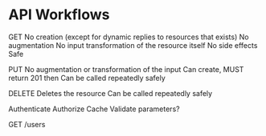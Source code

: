 # API Workflows

GET
No creation (except for dynamic replies to resources that exists)
No augmentation
No input transformation of the resource itself
No side effects
Safe


PUT
No augmentation or transformation of the input
Can create, MUST return 201 then
Can be called repeatedly safely


DELETE
Deletes the resource
Can be called repeatedly safely

Authenticate
Authorize
Cache
Validate parameters?





GET /users
